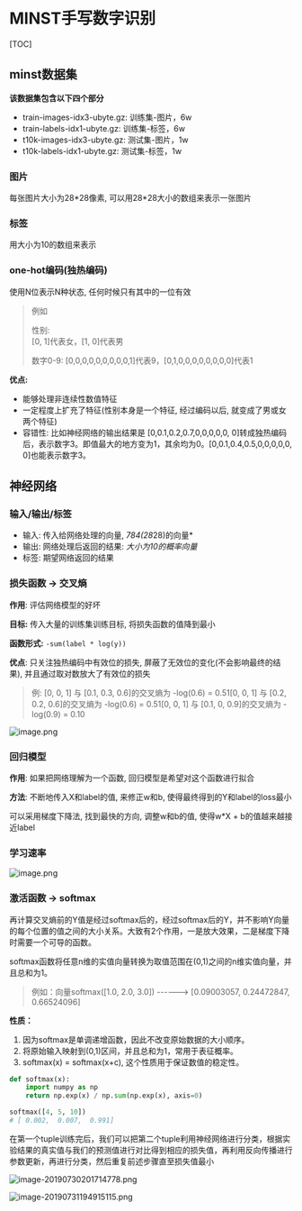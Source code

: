 





# MINST手写数字识别

[TOC]

## minst数据集

**该数据集包含以下四个部分**

- train-images-idx3-ubyte.gz: 训练集-图片，6w
- train-labels-idx1-ubyte.gz: 训练集-标签，6w
- t10k-images-idx3-ubyte.gz: 测试集-图片，1w
- t10k-labels-idx1-ubyte.gz: 测试集-标签，1w

### 图片

每张图片大小为28*28像素, 可以用28\*28大小的数组来表示一张图片

### 标签

用大小为10的数组来表示

### one-hot编码(独热编码)

使用N位表示N种状态, 任何时候只有其中的一位有效

> 例如
>
> 性别:  
> [0, 1]代表女，[1, 0]代表男
>
> 数字0-9: 
> [0,0,0,0,0,0,0,0,0,1]代表9，[0,1,0,0,0,0,0,0,0,0]代表1

**优点:**

- 能够处理非连续性数值特征
- 一定程度上扩充了特征(性别本身是一个特征, 经过编码以后, 就变成了男或女两个特征)
- 容错性: 比如神经网络的输出结果是 [0,0.1,0.2,0.7,0,0,0,0,0, 0]转成独热编码后，表示数字3。即值最大的地方变为1，其余均为0。[0,0.1,0.4,0.5,0,0,0,0,0, 0]也能表示数字3。

## 神经网络

### 输入/输出/标签

- 输入: 传入给网络处理的向量, *784(28*28)的向量*
- 输出: 网络处理后返回的结果: *大小为10的概率向量*
- 标签: 期望网络返回的结果

### 损失函数 -> 交叉熵

**作用**: 评估网络模型的好坏

**目标:** 传入大量的训练集训练目标, 将损失函数的值降到最小

 **函数形式:** `-sum(label * log(y))`

**优点**: 只关注独热编码中有效位的损失, 屏蔽了无效位的变化(不会影响最终的结果), 并且通过取对数放大了有效位的损失

> 例: [0, 0, 1] 与 [0.1, 0.3, 0.6]的交叉熵为 -log(0.6) = 0.51[0, 0, 1] 与 [0.2, 0.2, 0.6]的交叉熵为 -log(0.6) = 0.51[0, 0, 1] 与 [0.1, 0, 0.9]的交叉熵为 -log(0.9) = 0.10

![image.png](https://upload-images.jianshu.io/upload_images/12014150-2f418be5d976cf21.png?imageMogr2/auto-orient/strip%7CimageView2/2/w/1240)

### 回归模型

**作用**: 如果把网络理解为一个函数, 回归模型是希望对这个函数进行拟合

**方法**: 不断地传入X和label的值, 来修正w和b, 使得最终得到的Y和label的loss最小

可以采用梯度下降法, 找到最快的方向, 调整w和b的值, 使得w*X + b的值越来越接近label

### 学习速率

![image.png](https://upload-images.jianshu.io/upload_images/12014150-02bf061551a313c8.png?imageMogr2/auto-orient/strip%7CimageView2/2/w/1240)

### 激活函数 -> softmax

再计算交叉熵前的Y值是经过softmax后的，经过softmax后的Y，并不影响Y向量的每个位置的值之间的大小关系。大致有2个作用，一是放大效果，二是梯度下降时需要一个可导的函数。

softmax函数将任意n维的实值向量转换为取值范围在(0,1)之间的n维实值向量，并且总和为1。

> 例如：向量softmax([1.0, 2.0, 3.0]) ------> [0.09003057, 0.24472847, 0.66524096]

**性质：**

1. 因为softmax是单调递增函数，因此不改变原始数据的大小顺序。
2. 将原始输入映射到(0,1)区间，并且总和为1，常用于表征概率。
3. softmax(x) = softmax(x+c), 这个性质用于保证数值的稳定性。

```python
def softmax(x):
    import numpy as np
    return np.exp(x) / np.sum(np.exp(x), axis=0)

softmax([4, 5, 10])
# [ 0.002,  0.007,  0.991]
```



在第一个tuple训练完后，我们可以把第二个tuple利用神经网络进行分类，根据实验结果的真实值与我们的预测值进行对比得到相应的损失值，再利用反向传播进行参数更新，再进行分类，然后重复前述步骤直至损失值最小

![image-20190730201714778.png](https://upload-images.jianshu.io/upload_images/12014150-ee5e97fff8729f60.png?imageMogr2/auto-orient/strip%7CimageView2/2/w/1240)


![image-20190731194915115.png](https://upload-images.jianshu.io/upload_images/12014150-3f302abe4e10ffdc.png?imageMogr2/auto-orient/strip%7CimageView2/2/w/1240)

